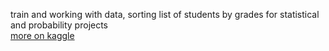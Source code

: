 train and working with data, sorting list of students by grades for statistical and probability projects <br>
[more on kaggle](https://www.kaggle.com/najmeabdoli)